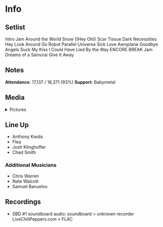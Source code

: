 # Info

## Setlist

Intro Jam
Around the World
Snow ((Hey Oh))
Scar Tissue
Dark Necessities
Hey
Look Around
Go Robot
Parallel Universe
Sick Love
Aeroplane
Goodbye Angels
Suck My Kiss
I Could Have Lied
By the Way
ENCORE BREAK
Jam
Dreams of a Samurai
Give It Away

## Notes

**Attendance**: 17,137 / 18,371 (93%)
**Support**: Babymetal

## Media 

<details>
  <summary>Pictures</summary>
  <!--<img alt="Setlist" title="Setlist" src="_.jpg" height="200" />
  <img alt="Clipping" title="Clipping" src="_.jpg" height="200" />
  <img alt="Flyer" title="Flyer" src="_.jpg" height="200" />-->
</details>

## Line Up

* Anthony Kiedis
* Flea
* Josh Klinghoffer
* Chad Smith

### Additional Musicians

* Chris Warren  
* Nate Walcott  
* Samuel Banuelos

## Recordings

* SBD #1 soundboard audio: soundboard > unknown recorder LiveChiliPeppers.com > FLAC
